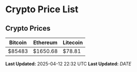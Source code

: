 # Crypto Price List

## Crypto Prices
| Bitcoin | Ethereum | Litecoin |
| ------- | -------- | -------- |
| $85483 | $1650.68 | $78.81 |
**Last Updated:** 2025-04-12 22:32 UTC
**Last Updated:** $DATE$
